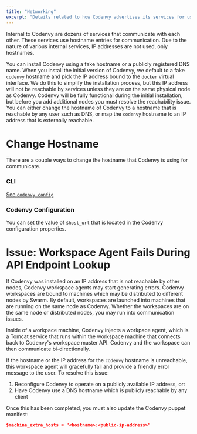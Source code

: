 ```yaml
---
title: "Networking"
excerpt: "Details related to how Codenvy advertises its services for users and internal nodes"
---
```

Internal to Codenvy are dozens of services that communicate with each other. These services use hostname entries for communication.  Due to the nature of various internal services, IP addresses are not used, only hostnames.

You can install Codenvy using a fake hostname or a publicly registered DNS name. When you install the initial version of Codenvy, we default to a fake `codenvy` hostname and pick the IP address bound to the `docker` virtual interface. We do this to simplify the installation process, but this IP address will not be reachable by services unless they are on the same physical node as Codenvy. Codenvy will be fully functional during the initial installation, but before you add additional nodes you must resolve the reachability issue. You can either change the hostname of Codenvy to a hostname that is reachable by any user such as DNS, or map the `codenvy` hostname to an IP address that is externally reachable.
# Change Hostname  
There are a couple ways to change the hostname that Codenvy is using for communicate.

### CLI
[See `codenvy config`](http://codenvy.readme.io/docs/cli#config)

### Codenvy Configuration
You can set the value of `$host_url` that is located in the Codenvy configuration properties.
# Issue: Workspace Agent Fails During API Endpoint Lookup  
If Codenvy was installed on an IP address that is not reachable by other nodes, Codenvy workspace agents may start generating errors. Codenvy workspaces are bound to machines which may be distributed to different nodes by Swarm. By default, workspaces are launched into machines that are running on the same node as Codenvy.  Whether the workspaces are on the same node or distributed nodes, you may run into communication issues.

Inside of a workpace machine, Codenvy injects a workpace agent, which is a Tomcat service that runs within the workspace machine that connects back to Codenvy's workspace master API. Codenvy and the workspace can then communicate bi-directionally.  

If the hostname or the IP address for the `codenvy` hostname is unreachable, this workspace agent will gracefully fail and provide a friendly error message to the user. To resolve this issue:
1. Reconfigure Codenvy to operate on a publicly available IP address, or:
2. Have Codenvy use a DNS hostname which is publicly reachable by any client

Once this has been completed, you must also update the Codenvy puppet manifest:
```json  
$machine_extra_hosts = "<hostname>:<public-ip-address>"
```
